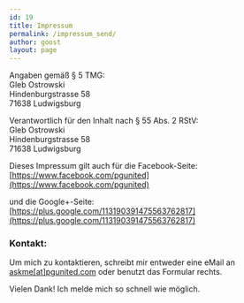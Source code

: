 ```yaml
---
id: 19
title: Impressum
permalink: /impressum_send/
author: goost
layout: page
---
```

Angaben gemäß § 5 TMG:  
Gleb Ostrowski  
Hindenburgstrasse 58  
71638 Ludwigsburg  

Verantwortlich für den Inhalt nach § 55 Abs. 2 RStV:  
Gleb Ostrowski  
Hindenburgstrasse 58  
71638 Ludwigsburg  

Dieses Impressum gilt auch für die Facebook-Seite:  
[https://www.facebook.com/pgunited](https://www.facebook.com/pgunited)

und die Google+-Seite:  
[https://plus.google.com/113190391475563762817](https://plus.google.com/113190391475563762817)

### Kontakt:
<div class="row section">
	<div class="container narrow block">
		<div class="col-1-2">
		<p>Um mich zu kontaktieren, schreibt mir entweder eine eMail an <a href="mailto:askme@pgunited.com">askme[at]pgunited.com</a> oder benutzt das Formular rechts.</p>
		</div>
		<div class="col-1-2">
			<p>Vielen Dank! Ich melde mich so schnell wie möglich.</p>
		</div>
	</div>
</div>
